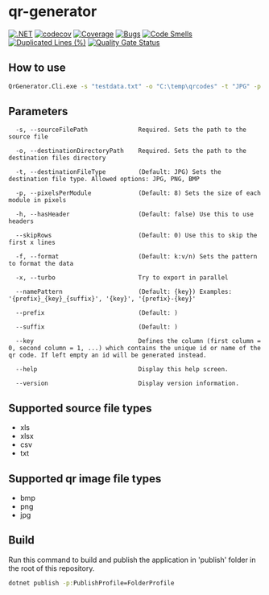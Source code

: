 # qr-generator

[![.NET](https://github.com/deer42/qr-generator/actions/workflows/dotnet.yml/badge.svg?branch=develop)](https://github.com/deer42/qr-generator/actions/workflows/dotnet.yml)
[![codecov](https://codecov.io/gh/deer42/qr-generator/branch/develop/graph/badge.svg?token=BZFYH4UZKW)](https://codecov.io/gh/deer42/qr-generator)
[![Coverage](https://sonarcloud.io/api/project_badges/measure?project=deer42_qr-generator&metric=coverage)](https://sonarcloud.io/summary/new_code?id=deer42_qr-generator)
[![Bugs](https://sonarcloud.io/api/project_badges/measure?project=deer42_qr-generator&metric=bugs)](https://sonarcloud.io/summary/new_code?id=deer42_qr-generator)
[![Code Smells](https://sonarcloud.io/api/project_badges/measure?project=deer42_qr-generator&metric=code_smells)](https://sonarcloud.io/summary/new_code?id=deer42_qr-generator)
[![Duplicated Lines (%)](https://sonarcloud.io/api/project_badges/measure?project=deer42_qr-generator&metric=duplicated_lines_density)](https://sonarcloud.io/summary/new_code?id=deer42_qr-generator)
[![Quality Gate Status](https://sonarcloud.io/api/project_badges/measure?project=deer42_qr-generator&metric=alert_status)](https://sonarcloud.io/summary/new_code?id=deer42_qr-generator)

## How to use

```cmd
QrGenerator.Cli.exe -s "testdata.txt" -o "C:\temp\qrcodes" -t "JPG" -p 16 -h -x --namePattern "{prefix}_{key}_{suffix}" --prefix "myPrefix" --suffix "mySuffix" --key 0
```

## Parameters

```
  -s, --sourceFilePath              Required. Sets the path to the source file

  -o, --destinationDirectoryPath    Required. Sets the path to the destination files directory

  -t, --destinationFileType         (Default: JPG) Sets the destination file type. Allowed options: JPG, PNG, BMP

  -p, --pixelsPerModule             (Default: 8) Sets the size of each module in pixels

  -h, --hasHeader                   (Default: false) Use this to use headers

  --skipRows                        (Default: 0) Use this to skip the first x lines

  -f, --format                      (Default: k:v/n) Sets the pattern to format the data

  -x, --turbo                       Try to export in parallel

  --namePattern                     (Default: {key}) Examples: '{prefix}_{key}_{suffix}', '{key}', '{prefix}-{key}'

  --prefix                          (Default: )

  --suffix                          (Default: )

  --key                             Defines the column (first column = 0, second column = 1, ...) which contains the unique id or name of the qr code. If left empty an id will be generated instead.

  --help                            Display this help screen.

  --version                         Display version information.
```

## Supported source file types

- xls
- xlsx
- csv
- txt

## Supported qr image file types

- bmp
- png
- jpg

## Build

Run this command to build and publish the application in 'publish' folder in the root of this repository.

```cmd
dotnet publish -p:PublishProfile=FolderProfile
```
